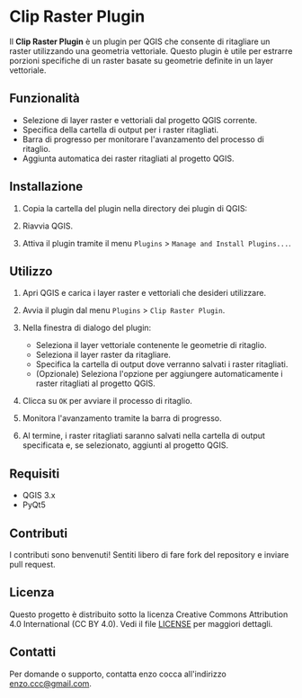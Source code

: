 # Clip Raster Plugin

Il **Clip Raster Plugin** è un plugin per QGIS che consente di ritagliare un raster utilizzando una geometria vettoriale. Questo plugin è utile per estrarre porzioni specifiche di un raster basate su geometrie definite in un layer vettoriale.

## Funzionalità

- Selezione di layer raster e vettoriali dal progetto QGIS corrente.
- Specifica della cartella di output per i raster ritagliati.
- Barra di progresso per monitorare l'avanzamento del processo di ritaglio.
- Aggiunta automatica dei raster ritagliati al progetto QGIS.

## Installazione

1. Copia la cartella del plugin nella directory dei plugin di QGIS:

2. Riavvia QGIS.

3. Attiva il plugin tramite il menu `Plugins` > `Manage and Install Plugins...`.

## Utilizzo

1. Apri QGIS e carica i layer raster e vettoriali che desideri utilizzare.

2. Avvia il plugin dal menu `Plugins` > `Clip Raster Plugin`.

3. Nella finestra di dialogo del plugin:
   - Seleziona il layer vettoriale contenente le geometrie di ritaglio.
   - Seleziona il layer raster da ritagliare.
   - Specifica la cartella di output dove verranno salvati i raster ritagliati.
   - (Opzionale) Seleziona l'opzione per aggiungere automaticamente i raster ritagliati al progetto QGIS.

4. Clicca su `OK` per avviare il processo di ritaglio.

5. Monitora l'avanzamento tramite la barra di progresso.

6. Al termine, i raster ritagliati saranno salvati nella cartella di output specificata e, se selezionato, aggiunti al progetto QGIS.

## Requisiti

- QGIS 3.x
- PyQt5

## Contributi

I contributi sono benvenuti! Sentiti libero di fare fork del repository e inviare pull request.

## Licenza

Questo progetto è distribuito sotto la licenza Creative Commons Attribution 4.0 International (CC BY 4.0). Vedi il file [LICENSE](LICENSE) per maggiori dettagli.

## Contatti

Per domande o supporto, contatta enzo cocca all'indirizzo enzo.ccc@gmail.com.

